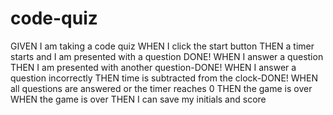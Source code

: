 # code-quiz
GIVEN I am taking a code quiz
WHEN I click the start button
THEN a timer starts and I am presented with a question DONE!
WHEN I answer a question
THEN I am presented with another question-DONE!
WHEN I answer a question incorrectly
THEN time is subtracted from the clock-DONE!
WHEN all questions are answered or the timer reaches 0
THEN the game is over
WHEN the game is over
THEN I can save my initials and score